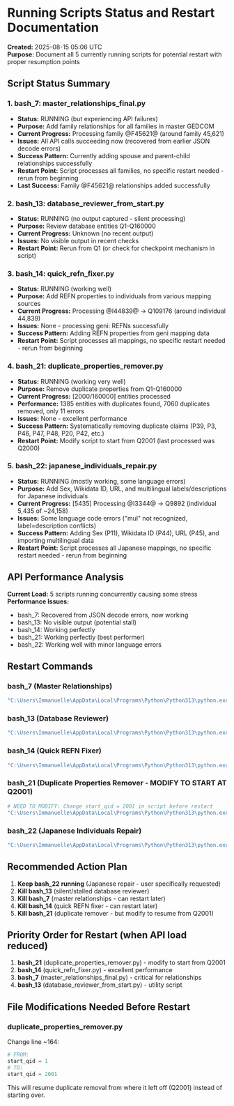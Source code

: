 # Running Scripts Status and Restart Documentation

**Created:** 2025-08-15 05:06 UTC  
**Purpose:** Document all 5 currently running scripts for potential restart with proper resumption points

## Script Status Summary

### 1. bash_7: master_relationships_final.py
- **Status:** RUNNING (but experiencing API failures)
- **Purpose:** Add family relationships for all families in master GEDCOM
- **Current Progress:** Processing family @F45621@ (around family 45,621)
- **Issues:** All API calls succeeding now (recovered from earlier JSON decode errors)
- **Success Pattern:** Currently adding spouse and parent-child relationships successfully
- **Restart Point:** Script processes all families, no specific restart needed - rerun from beginning
- **Last Success:** Family @F45621@ relationships added successfully

### 2. bash_13: database_reviewer_from_start.py  
- **Status:** RUNNING (no output captured - silent processing)
- **Purpose:** Review database entities Q1-Q160000
- **Current Progress:** Unknown (no recent output)
- **Issues:** No visible output in recent checks
- **Restart Point:** Rerun from Q1 (or check for checkpoint mechanism in script)

### 3. bash_14: quick_refn_fixer.py
- **Status:** RUNNING (working well)
- **Purpose:** Add REFN properties to individuals from various mapping sources
- **Current Progress:** Processing @I44839@ -> Q109176 (around individual 44,839)
- **Issues:** None - processing geni: REFNs successfully
- **Success Pattern:** Adding REFN properties from geni mapping data
- **Restart Point:** Script processes all mappings, no specific restart needed - rerun from beginning

### 4. bash_21: duplicate_properties_remover.py
- **Status:** RUNNING (working very well)
- **Purpose:** Remove duplicate properties from Q1-Q160000
- **Current Progress:** [2000/160000] entities processed
- **Performance:** 1385 entities with duplicates found, 7060 duplicates removed, only 11 errors
- **Issues:** None - excellent performance
- **Success Pattern:** Systematically removing duplicate claims (P39, P3, P46, P47, P48, P20, P42, etc.)
- **Restart Point:** Modify script to start from Q2001 (last processed was Q2000)

### 5. bash_22: japanese_individuals_repair.py
- **Status:** RUNNING (mostly working, some language errors)
- **Purpose:** Add Sex, Wikidata ID, URL, and multilingual labels/descriptions for Japanese individuals
- **Current Progress:** [5435] Processing @I3344@ -> Q9892 (individual 5,435 of ~24,158)
- **Issues:** Some language code errors ("mul" not recognized, label=description conflicts)
- **Success Pattern:** Adding Sex (P11), Wikidata ID (P44), URL (P45), and importing multilingual data
- **Restart Point:** Script processes all Japanese mappings, no specific restart needed - rerun from beginning

## API Performance Analysis

**Current Load:** 5 scripts running concurrently causing some stress
**Performance Issues:**
- bash_7: Recovered from JSON decode errors, now working
- bash_13: No visible output (potential stall)
- bash_14: Working perfectly
- bash_21: Working perfectly (best performer)
- bash_22: Working well with minor language errors

## Restart Commands

### bash_7 (Master Relationships)
```bash
"C:\Users\Immanuelle\AppData\Local\Programs\Python\Python313\python.exe" gedcom_tools/master_relationships_final.py
```

### bash_13 (Database Reviewer)
```bash
"C:\Users\Immanuelle\AppData\Local\Programs\Python\Python313\python.exe" gedcom_tools/database_reviewer_from_start.py
```

### bash_14 (Quick REFN Fixer)
```bash
"C:\Users\Immanuelle\AppData\Local\Programs\Python\Python313\python.exe" gedcom_tools/quick_refn_fixer.py
```

### bash_21 (Duplicate Properties Remover - MODIFY TO START AT Q2001)
```bash
# NEED TO MODIFY: Change start_qid = 2001 in script before restart
"C:\Users\Immanuelle\AppData\Local\Programs\Python\Python313\python.exe" gedcom_tools/duplicate_properties_remover.py
```

### bash_22 (Japanese Individuals Repair)
```bash
"C:\Users\Immanuelle\AppData\Local\Programs\Python\Python313\python.exe" gedcom_tools/japanese_individuals_repair.py
```

## Recommended Action Plan

1. **Keep bash_22 running** (Japanese repair - user specifically requested)
2. **Kill bash_13** (silent/stalled database reviewer)
3. **Kill bash_7** (master relationships - can restart later)
4. **Kill bash_14** (quick REFN fixer - can restart later)
5. **Kill bash_21** (duplicate remover - but modify to resume from Q2001)

## Priority Order for Restart (when API load reduced)
1. **bash_21** (duplicate_properties_remover.py) - modify to start from Q2001
2. **bash_14** (quick_refn_fixer.py) - excellent performance
3. **bash_7** (master_relationships_final.py) - critical for relationships
4. **bash_13** (database_reviewer_from_start.py) - utility script

## File Modifications Needed Before Restart

### duplicate_properties_remover.py
Change line ~164:
```python
# FROM:
start_qid = 1
# TO:
start_qid = 2001
```

This will resume duplicate removal from where it left off (Q2001) instead of starting over.
